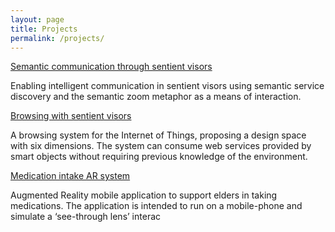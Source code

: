```yaml
---
layout: page
title: Projects
permalink: /projects/
---
```


[Semantic communication through sentient visors](/projects/2013/01/20/semantic-communication-through-sentient-visors/)

Enabling intelligent communication  in sentient visors using semantic service discovery and the semantic zoom metaphor as a means of interaction.

[Browsing with sentient visors](/projects/2012/01/09/browsing-with-sentient-visors/)

A browsing system for the Internet of Things, proposing a design space with six dimensions. The system can consume web services provided by smart objects without requiring previous knowledge of the environment.

[Medication intake AR system](/projects/2012/01/08/medication-intake-augmented-reality-system/)

Augmented Reality mobile application to support elders in taking medications. The application is intended to run on a mobile-phone and simulate a ‘see-through lens’ interac
